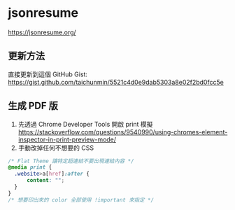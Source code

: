 # jsonresume

<https://jsonresume.org/>

## 更新方法

直接更新到這個 GitHub Gist: <https://gist.github.com/taichunmin/5521c4d0e9dab5303a8e02f2bd0fcc5e>

## 生成 PDF 版

1. 先透過 Chrome Developer Tools 開啟 print 模擬 <https://stackoverflow.com/questions/9540990/using-chromes-element-inspector-in-print-preview-mode/>
2. 手動改掉任何不想要的 CSS

```CSS
/* Flat Theme 讓特定超連結不要出現連結內容 */
@media print {
  .website>a[href]:after {
      content: "";
  }
}
/* 想要印出來的 color 全部使用 !important 來指定 */
```
